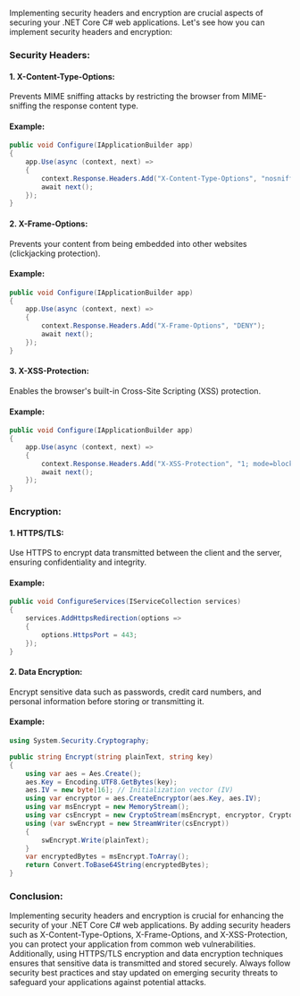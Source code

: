Implementing security headers and encryption are crucial aspects of securing your .NET Core C# web applications. Let's see how you can implement security headers and encryption:

### Security Headers:

#### 1. X-Content-Type-Options:

Prevents MIME sniffing attacks by restricting the browser from MIME-sniffing the response content type.

#### Example:

```csharp
public void Configure(IApplicationBuilder app)
{
    app.Use(async (context, next) =>
    {
        context.Response.Headers.Add("X-Content-Type-Options", "nosniff");
        await next();
    });
}
```

#### 2. X-Frame-Options:

Prevents your content from being embedded into other websites (clickjacking protection).

#### Example:

```csharp
public void Configure(IApplicationBuilder app)
{
    app.Use(async (context, next) =>
    {
        context.Response.Headers.Add("X-Frame-Options", "DENY");
        await next();
    });
}
```

#### 3. X-XSS-Protection:

Enables the browser's built-in Cross-Site Scripting (XSS) protection.

#### Example:

```csharp
public void Configure(IApplicationBuilder app)
{
    app.Use(async (context, next) =>
    {
        context.Response.Headers.Add("X-XSS-Protection", "1; mode=block");
        await next();
    });
}
```

### Encryption:

#### 1. HTTPS/TLS:

Use HTTPS to encrypt data transmitted between the client and the server, ensuring confidentiality and integrity.

#### Example:

```csharp
public void ConfigureServices(IServiceCollection services)
{
    services.AddHttpsRedirection(options =>
    {
        options.HttpsPort = 443;
    });
}
```

#### 2. Data Encryption:

Encrypt sensitive data such as passwords, credit card numbers, and personal information before storing or transmitting it.

#### Example:

```csharp
using System.Security.Cryptography;

public string Encrypt(string plainText, string key)
{
    using var aes = Aes.Create();
    aes.Key = Encoding.UTF8.GetBytes(key);
    aes.IV = new byte[16]; // Initialization vector (IV)
    using var encryptor = aes.CreateEncryptor(aes.Key, aes.IV);
    using var msEncrypt = new MemoryStream();
    using var csEncrypt = new CryptoStream(msEncrypt, encryptor, CryptoStreamMode.Write);
    using (var swEncrypt = new StreamWriter(csEncrypt))
    {
        swEncrypt.Write(plainText);
    }
    var encryptedBytes = msEncrypt.ToArray();
    return Convert.ToBase64String(encryptedBytes);
}
```

### Conclusion:

Implementing security headers and encryption is crucial for enhancing the security of your .NET Core C# web applications. By adding security headers such as X-Content-Type-Options, X-Frame-Options, and X-XSS-Protection, you can protect your application from common web vulnerabilities. Additionally, using HTTPS/TLS encryption and data encryption techniques ensures that sensitive data is transmitted and stored securely. Always follow security best practices and stay updated on emerging security threats to safeguard your applications against potential attacks.